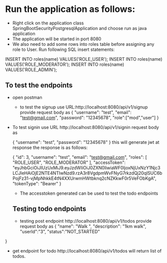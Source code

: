 # Run the application as follows:

- Right click on the application class SpringBootSecurityPostgresqlApplication and choose run as java application
- The application will be started in port 8080
- We also need to add some rows into roles table before assigning any role to User.
  Run following SQL insert statements:

INSERT INTO roles(name) VALUES('ROLE_USER');
INSERT INTO roles(name) VALUES('ROLE_MODERATOR');
INSERT INTO roles(name) VALUES('ROLE_ADMIN');

## To test the endpoints

- open postman

  - to test the signup use URL:http://localhost:8080/api/v1/signup
    provide request body as
    {
    "username": "test",
    "email": "test@gmail.com",
    "password": "12345678",
    "role":["mod","user"]
    }

- To test signin
  use URL http://localhost:8080/api/v1/signin
  request body as

  {
  "username": "test",
  "password": "12345678"
  }
  this will generate jwt at response
  the response is as follows:

  {
  "id": 3,
  "username": "test",
  "email": "test@gmail.com",
  "roles": [
  "ROLE_USER",
  "ROLE_MODERATOR"
  ],
  "accessToken": "eyJhbGciOiJIUzUxMiJ9.eyJzdWIiOiJ0ZXN0IiwiaWF0IjoxNjUxNzY1Njc3LCJleHAiOjE2NTE4NTIwNzd9.rzA3r8VgdpmWvFNyG7rkzdQj20qlSUC6bPojFz31-vjMpNhkkE4tN4XXUrwmHWtbknq2cNZKkwF0r5VeFObKgA",
  "tokenType": "Bearer"
  }

  - The accesstoken generated can be used to test the todo endpoints

  ## Testing todo endpoints

  - testing post endpoint http://localhost:8080/api/v1/todos
    provide request body as
    {
    "name": "Walk ",
    "description": "1km walk",
    "userId":"3",
    "status":"NOT_STARTED"

}

- get endpoint for todo
  http://localhost:8080/api/v1/todos
  will return list of todos.
